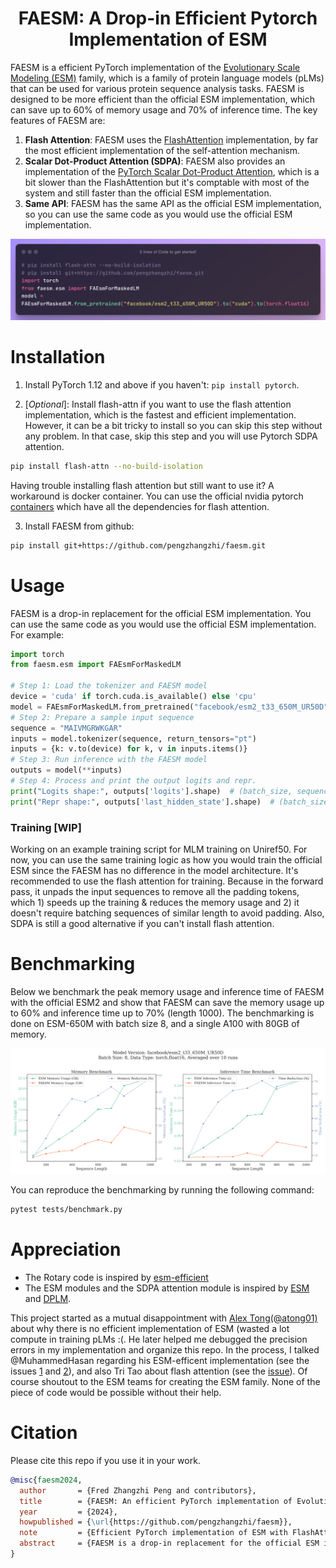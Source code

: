 <div align="center">

# FAESM: A Drop-in Efficient Pytorch Implementation of ESM
</div>

FAESM is a efficient PyTorch implementation of the [Evolutionary Scale Modeling (ESM)](https://github.com/facebookresearch/esm) family, which is a family of protein language models (pLMs) that can be used for various protein sequence analysis tasks. FAESM is designed to be more efficient than the official ESM implementation, which can save up to 60% of memory usage and 70% of inference time. The key features of FAESM are:
1. **Flash Attention**: FAESM uses the [FlashAttention](https://github.com/Dao-AILab/flash-attention) implementation, by far the most efficient implementation of the self-attention mechanism. 
2. **Scalar Dot-Product Attention (SDPA)**: FAESM also provides an implementation of the [PyTorch Scalar Dot-Product Attention](https://pytorch.org/tutorials/intermediate/scaled_dot_product_attention_tutorial.html), which is a bit slower than the FlashAttention but it's comptable with most of the system and still faster than the official ESM implementation.
3. **Same API**: FAESM has the same API as the official ESM implementation, so you can use the same code as you would use the official ESM implementation.

<div align="center">
  <img src="assets/figs/5-lines-of-Code-to-get-started!.png" alt="Figure" width="1000">
</div>

# Installation

1. Install PyTorch 1.12 and above if you haven't: `pip install pytorch`.

2. [*Optional*]: Install flash-attn if you want to use the flash attention implementation, which is the fastest and efficient implementation. However, it can be a bit tricky to install so you can skip this step without any problem. In that case, skip this step and you will use Pytorch SDPA attention.

```bash
pip install flash-attn --no-build-isolation
```

Having trouble installing flash attention but still want to use it? A workaround is docker container. You can use the official nvidia pytorch [containers](https://catalog.ngc.nvidia.com/orgs/nvidia/containers/pytorch) which have all the dependencies for flash attention. 



3. Install FAESM from github:

```bash
pip install git+https://github.com/pengzhangzhi/faesm.git
```

# Usage

FAESM is a drop-in replacement for the official ESM implementation. You can use the same code as you would use the official ESM implementation. For example:

```python
import torch
from faesm.esm import FAEsmForMaskedLM

# Step 1: Load the tokenizer and FAESM model
device = 'cuda' if torch.cuda.is_available() else 'cpu'
model = FAEsmForMaskedLM.from_pretrained("facebook/esm2_t33_650M_UR50D").to(device).eval().to(torch.float16)
# Step 2: Prepare a sample input sequence
sequence = "MAIVMGRWKGAR"
inputs = model.tokenizer(sequence, return_tensors="pt")
inputs = {k: v.to(device) for k, v in inputs.items()}
# Step 3: Run inference with the FAESM model
outputs = model(**inputs)
# Step 4: Process and print the output logits and repr.
print("Logits shape:", outputs['logits'].shape)  # (batch_size, sequence_length, num_tokens)
print("Repr shape:", outputs['last_hidden_state'].shape)  # (batch_size, sequence_length, hidden_size)
```



### Training [WIP]
Working on an example training script for MLM training on Uniref50. For now, you can use the same training logic as how you would train the official ESM since the FAESM has no difference in the model architecture. 
It's recommended to use the flash attention for training. Because in the forward pass, it unpads the input sequences to remove all the padding tokens, which 1) speeds up the training & reduces the memory usage and 2) it doesn't require batching sequences of similar length to avoid padding. Also, SDPA is still a good alternative if you can't install flash attention. 


# Benchmarking

Below we benchmark the peak memory usage and inference time of FAESM with the official ESM2 and show that FAESM can save the memory usage up to 60% and inference time up to 70% (length 1000). The benchmarking is done on ESM-650M with batch size 8, and a single A100 with 80GB of memory.

![benchmark](assets/figs/benchmark.png)



You can reproduce the benchmarking by running the following command:

```bash
pytest tests/benchmark.py
```

# Appreciation


- The Rotary code is inspired by [esm-efficient](https://github.com/uci-cbcl/esm-efficient)
- The ESM modules and the SDPA attention module is inspired by [ESM](https://github.com/facebookresearch/esm) and [DPLM](https://github.com/bytedance/dplm).

This project started as a mutual disappointment with [Alex Tong(@atong01)](https://github.com/atong01) about why there is no efficient implementation of ESM (wasted a lot compute in training pLMs :(. He later helped me debugged the precision errors in my implementation and organize this repo. In the process, I talked @MuhammedHasan regarding his ESM-efficent implementation (see the issues [1](https://github.com/uci-cbcl/esm-efficient/issues/3) and [2](https://github.com/uci-cbcl/esm-efficient/issues/5)), and also Tri Tao about flash attention (see the [issue](https://github.com/Dao-AILab/flash-attention/issues/1359)). Of course shoutout to the ESM teams for creating the ESM family. None of the piece of code would be possible without their help. 

# Citation

Please cite this repo if you use it in your work.

```bibtex   
@misc{faesm2024,
  author       = {Fred Zhangzhi Peng and contributors},
  title        = {FAESM: An efficient PyTorch implementation of Evolutionary Scale Modeling (ESM)},
  year         = {2024},
  howpublished = {\url{https://github.com/pengzhangzhi/faesm}},
  note         = {Efficient PyTorch implementation of ESM with FlashAttention and Scalar Dot-Product Attention (SDPA)},
  abstract     = {FAESM is a drop-in replacement for the official ESM implementation, designed to save up to 60% memory usage and 70% inference time, while maintaining compatibility with the ESM API.},
}
```